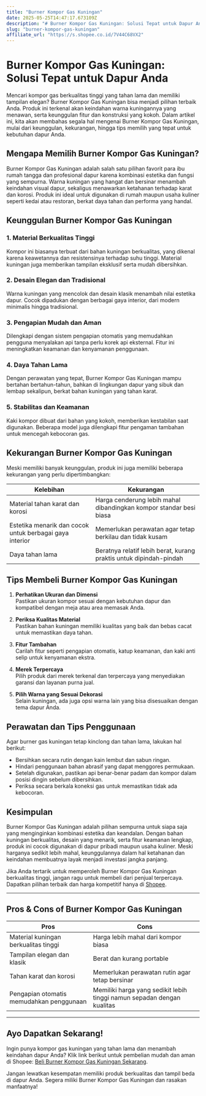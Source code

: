 ```yaml
---
title: "Burner Kompor Gas Kuningan"
date: 2025-05-25T14:47:17.673109Z
description: "# Burner Kompor Gas Kuningan: Solusi Tepat untuk Dapur Anda..."
slug: "burner-kompor-gas-kuningan"
affiliate_url: "https://s.shopee.co.id/7V44C68VX2"
---
```

# Burner Kompor Gas Kuningan: Solusi Tepat untuk Dapur Anda

Mencari kompor gas berkualitas tinggi yang tahan lama dan memiliki tampilan elegan? Burner Kompor Gas Kuningan bisa menjadi pilihan terbaik Anda. Produk ini terkenal akan keindahan warna kuningannya yang menawan, serta keunggulan fitur dan konstruksi yang kokoh. Dalam artikel ini, kita akan membahas segala hal mengenai Burner Kompor Gas Kuningan, mulai dari keunggulan, kekurangan, hingga tips memilih yang tepat untuk kebutuhan dapur Anda.

## Mengapa Memilih Burner Kompor Gas Kuningan?

Burner Kompor Gas Kuningan adalah salah satu pilihan favorit para ibu rumah tangga dan profesional dapur karena kombinasi estetika dan fungsi yang sempurna. Warna kuningan yang hangat dan bersinar menambah keindahan visual dapur, sekaligus menawarkan ketahanan terhadap karat dan korosi. Produk ini ideal untuk digunakan di rumah maupun usaha kuliner seperti kedai atau restoran, berkat daya tahan dan performa yang handal.

## Keunggulan Burner Kompor Gas Kuningan

### 1. Material Berkualitas Tinggi

Kompor ini biasanya terbuat dari bahan kuningan berkualitas, yang dikenal karena keawetannya dan resistensinya terhadap suhu tinggi. Material kuningan juga memberikan tampilan eksklusif serta mudah dibersihkan.

### 2. Desain Elegan dan Tradisional

Warna kuningan yang mencolok dan desain klasik menambah nilai estetika dapur. Cocok dipadukan dengan berbagai gaya interior, dari modern minimalis hingga tradisional.

### 3. Pengapian Mudah dan Aman

Dilengkapi dengan sistem pengapian otomatis yang memudahkan pengguna menyalakan api tanpa perlu korek api eksternal. Fitur ini meningkatkan keamanan dan kenyamanan penggunaan.

### 4. Daya Tahan Lama

Dengan perawatan yang tepat, Burner Kompor Gas Kuningan mampu bertahan bertahun-tahun, bahkan di lingkungan dapur yang sibuk dan lembap sekalipun, berkat bahan kuningan yang tahan karat.

### 5. Stabilitas dan Keamanan

Kaki kompor dibuat dari bahan yang kokoh, memberikan kestabilan saat digunakan. Beberapa model juga dilengkapi fitur pengaman tambahan untuk mencegah kebocoran gas.

## Kekurangan Burner Kompor Gas Kuningan

Meski memiliki banyak keunggulan, produk ini juga memiliki beberapa kekurangan yang perlu dipertimbangkan:

| Kelebihan | Kekurangan |
|------------|--------------|
| Material tahan karat dan korosi | Harga cenderung lebih mahal dibandingkan kompor standar besi biasa |
| Estetika menarik dan cocok untuk berbagai gaya interior | Memerlukan perawatan agar tetap berkilau dan tidak kusam |
| Daya tahan lama | Beratnya relatif lebih berat, kurang praktis untuk dipindah-pindah |

## Tips Membeli Burner Kompor Gas Kuningan

1. **Perhatikan Ukuran dan Dimensi**  
Pastikan ukuran kompor sesuai dengan kebutuhan dapur dan kompatibel dengan meja atau area memasak Anda.

2. **Periksa Kualitas Material**  
Pastikan bahan kuningan memiliki kualitas yang baik dan bebas cacat untuk memastikan daya tahan.

3. **Fitur Tambahan**  
Carilah fitur seperti pengapian otomatis, katup keamanan, dan kaki anti selip untuk kenyamanan ekstra.

4. **Merek Terpercaya**  
Pilih produk dari merek terkenal dan terpercaya yang menyediakan garansi dan layanan purna jual.

5. **Pilih Warna yang Sesuai Dekorasi**  
Selain kuningan, ada juga opsi warna lain yang bisa disesuaikan dengan tema dapur Anda.

## Perawatan dan Tips Penggunaan

Agar burner gas kuningan tetap kinclong dan tahan lama, lakukan hal berikut:

- Bersihkan secara rutin dengan kain lembut dan sabun ringan.
- Hindari penggunaan bahan abrasif yang dapat menggores permukaan.
- Setelah digunakan, pastikan api benar-benar padam dan kompor dalam posisi dingin sebelum dibersihkan.
- Periksa secara berkala koneksi gas untuk memastikan tidak ada kebocoran.

## Kesimpulan

Burner Kompor Gas Kuningan adalah pilihan sempurna untuk siapa saja yang menginginkan kombinasi estetika dan keandalan. Dengan bahan kuningan berkualitas, desain yang menarik, serta fitur keamanan lengkap, produk ini cocok digunakan di dapur pribadi maupun usaha kuliner. Meski harganya sedikit lebih mahal, keunggulannya dalam hal ketahanan dan keindahan membuatnya layak menjadi investasi jangka panjang.

Jika Anda tertarik untuk memperoleh Burner Kompor Gas Kuningan berkualitas tinggi, jangan ragu untuk membeli dari penjual terpercaya. Dapatkan pilihan terbaik dan harga kompetitif hanya di [Shopee](https://s.shopee.co.id/7V44C68VX2).

---

## Pros & Cons of Burner Kompor Gas Kuningan

| **Pros** | **Cons** |
|------------|--------------|
| Material kuningan berkualitas tinggi | Harga lebih mahal dari kompor biasa |
| Tampilan elegan dan klasik | Berat dan kurang portable |
| Tahan karat dan korosi | Memerlukan perawatan rutin agar tetap bersinar |
| Pengapian otomatis memudahkan penggunaan | Memiliki harga yang sedikit lebih tinggi namun sepadan dengan kualitas |  

---

## Ayo Dapatkan Sekarang!

Ingin punya kompor gas kuningan yang tahan lama dan menambah keindahan dapur Anda? Klik link berikut untuk pembelian mudah dan aman di Shopee: [Beli Burner Kompor Gas Kuningan Sekarang](https://s.shopee.co.id/7V44C68VX2).

Jangan lewatkan kesempatan memiliki produk berkualitas dan tampil beda di dapur Anda. Segera miliki Burner Kompor Gas Kuningan dan rasakan manfaatnya!